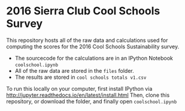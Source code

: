 # 2016 Sierra Club Cool Schools Survey

This repository hosts all of the raw data and calculations used for computing the scores for the 2016 Cool Schools Sustainability survey. 
- The sourcecode for the calculations are in an IPython Notebook `coolschool.ipynb`
- All of the raw data are stored in the `files` folder. 
- The results are stored in `cool schools totals v1.csv`

To run this locally on your computer, first install IPython via http://jupyter.readthedocs.io/en/latest/install.html
Then, clone this repository, or download the folder, and finally open `coolschool.ipynb`
